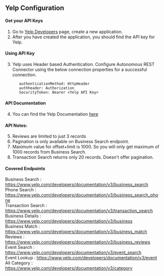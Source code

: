 ## Yelp Configuration

#### Get your API Keys
1. Go to [Yelp Developers](https://www.yelp.com/developers/documentation/v3) page, create a new application.  
2. After you have created the application, you should find the API key for Yelp.

#### Using API Key
3. Yelp uses Header based Authentication. Configure Autonomous REST Connector using the below connection properties for a successful connection.
          
          authenticationMethod: HttpHeader
          authheader: Authorization
          SecurityToken: Bearer <Yelp API Key>

#### API Documentation
4. You can find the Yelp Documentation [here](https://www.yelp.com/developers/documentation/v3/get_started)

#### API Notes:
5. Reviews are limited to just 3 records  
6. Pagination is only available on Business Search endpoint.  
7. Maximum value for offset+limit is 1000. So you will only get maximum of 1000 records from Business Search.  
8. Transaction Search returns only 20 records. Doesn't offer pagination.


#### Covered Endpoints

Business Search    : https://www.yelp.com/developers/documentation/v3/business_search  
Phone Search       : https://www.yelp.com/developers/documentation/v3/business_search_phone  
Transaction Search : https://www.yelp.com/developers/documentation/v3/transaction_search  
Business Details   : https://www.yelp.com/developers/documentation/v3/business  
Business Match     : https://www.yelp.com/developers/documentation/v3/business_match  
Reviews            : https://www.yelp.com/developers/documentation/v3/business_reviews  
Event Search       : https://www.yelp.com/developers/documentation/v3/event_search  
Event Lookup       : https://www.yelp.com/developers/documentation/v3/event  
All Category       : https://www.yelp.com/developers/documentation/v3/category
